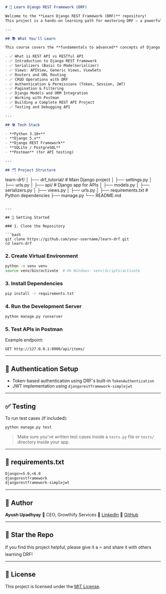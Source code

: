 ```markdown
# 🚀 Learn Django REST Framework (DRF)

Welcome to the **Learn Django REST Framework (DRF)** repository!  
This project is a hands-on learning path for mastering DRF — a powerful toolkit for building **RESTful APIs** using Django.

---

## 📚 What You'll Learn

This course covers the **fundamentals to advanced** concepts of Django REST Framework:

- ✅ What is REST API vs RESTful API
- ✅ Introduction to Django REST Framework
- ✅ Serializers (Basic to ModelSerializer)
- ✅ Views: APIView, Generic Views, ViewSets
- ✅ Routers and URL Routing
- ✅ CRUD Operations with DRF
- ✅ Authentication & Permissions (Token, Session, JWT)
- ✅ Pagination & Filtering
- ✅ Django Models and ORM Integration
- ✅ Working with Postman
- ✅ Building a Complete REST API Project
- ✅ Testing and Debugging API

---

## 🛠️ Tech Stack

- **Python 3.10+**
- **Django 5.x**
- **Django REST Framework**
- **SQLite / PostgreSQL**
- **Postman** (for API testing)

---

## 🗂️ Project Structure

```

learn-drf/
│
├── drf\_tutorial/            # Main Django project
│   ├── settings.py
│   ├── urls.py
│
├── api/                     # Django app for APIs
│   ├── models.py
│   ├── serializers.py
│   ├── views.py
│   ├── urls.py
│
├── requirements.txt         # Python dependencies
├── manage.py
└── README.md

````

---

## 🚦 Getting Started

### 1. Clone the Repository

```bash
git clone https://github.com/your-username/learn-drf.git
cd learn-drf
````

### 2. Create Virtual Environment

```bash
python -m venv venv
source venv/bin/activate  # On Windows: venv\Scripts\activate
```

### 3. Install Dependencies

```bash
pip install -r requirements.txt
```

### 4. Run the Development Server

```bash
python manage.py runserver
```

### 5. Test APIs in Postman

Example endpoint:

```
GET http://127.0.0.1:8000/api/items/
```

---

## 🔐 Authentication Setup

* Token-based authentication using DRF's built-in `TokenAuthentication`
* JWT implementation using `djangorestframework-simplejwt`

---

## ✅ Testing

To run test cases (if included):

```bash
python manage.py test
```

> Make sure you’ve written test cases inside a `tests.py` file or `tests/` directory inside your app.

---

## 📁 requirements.txt

```txt
Django>=5.0,<6.0
djangorestframework
djangorestframework-simplejwt
```

---

## 📝 Author

**Ayush Upadhyay**
💼 CEO, Growthify Services
🔗 [LinkedIn](https://linkedin.com/in/ayush-upadhyay)
🐙 [GitHub](https://github.com/Ayushupadhyay14)

---

## 🌟 Star the Repo

If you find this project helpful, please give it a ⭐ and share it with others learning DRF!

---

## 📌 License

This project is licensed under the [MIT License](LICENSE).
